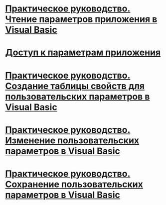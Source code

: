 # [Практическое руководство. Чтение параметров приложения в Visual Basic](how-to-read-application-settings.md)
# [Доступ к параметрам приложения](accessing-application-settings.md)
# [Практическое руководство. Создание таблицы свойств для пользовательских параметров в Visual Basic](how-to-create-property-grids-for-user-settings.md)
# [Практическое руководство. Изменение пользовательских параметров в Visual Basic](how-to-change-user-settings.md)
# [Практическое руководство. Сохранение пользовательских параметров в Visual Basic](how-to-persist-user-settings.md)

